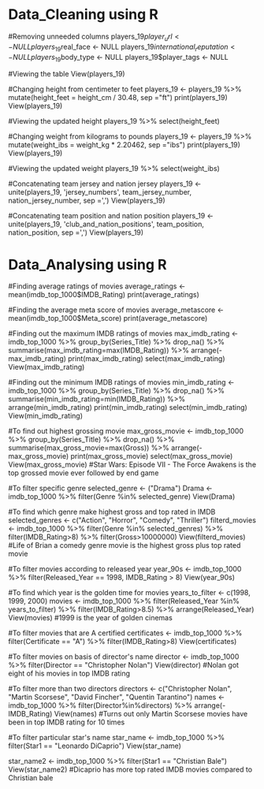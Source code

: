 # Data_Cleaning using R
#Removing unneeded columns
players_19$player_url <- NULL
players_19$real_face <- NULL
players_19$international_reputation <- NULL
players_19$body_type <- NULL
players_19$player_tags <- NULL

#Viewing the table
View(players_19)

#Changing height from centimeter to feet
players_19 <- players_19 %>% 
  mutate(height_feet = height_cm / 30.48, sep ="ft")
print(players_19)
View(players_19)

#Viewing the updated height
players_19 %>% 
  select(height_feet)

#Changing weight from kilograms to pounds
players_19 <- players_19 %>% 
  mutate(weight_ibs = weight_kg * 2.20462, sep ="ibs")
print(players_19)
View(players_19)

#Viewing the updated weight
players_19 %>% 
  select(weight_ibs)

#Concatenating team jersey and nation jersey
players_19 <- unite(players_19, 'jersey_numbers', team_jersey_number, nation_jersey_number, sep =',')
View(players_19)

#Concatenating team position and nation position
players_19 <- unite(players_19, 'club_and_nation_positions', team_position, nation_position, sep =',')
View(players_19)


# Data_Analysing using R
#Finding average ratings of movies
average_ratings <- mean(imdb_top_1000$IMDB_Rating)
print(average_ratings)

#Finding the average meta score of movies
average_metascore <- mean(imdb_top_1000$Meta_score)
print(average_metascore)

#Finding out the maximum IMDB ratings of movies
max_imdb_rating <- imdb_top_1000 %>% 
  group_by(Series_Title) %>% 
  drop_na() %>% 
  summarise(max_imdb_rating=max(IMDB_Rating)) %>% 
  arrange(-max_imdb_rating)
print(max_imdb_rating)
select(max_imdb_rating)
View(max_imdb_rating)

#Finding out the minimum IMDB ratings of movies
min_imdb_rating <- imdb_top_1000 %>% 
  group_by(Series_Title) %>% 
  drop_na() %>% 
  summarise(min_imdb_rating=min(IMDB_Rating)) %>% 
  arrange(min_imdb_rating)
print(min_imdb_rating)
select(min_imdb_rating)
View(min_imdb_rating)

#To find out highest grossing movie
max_gross_movie <- imdb_top_1000 %>% 
  group_by(Series_Title) %>% 
  drop_na() %>% 
  summarise(max_gross_movie=max(Gross)) %>% 
  arrange(-max_gross_movie)
print(max_gross_movie)
select(max_gross_movie)
View(max_gross_movie)
#Star Wars: Episode VII - The Force Awakens is the top grossed movie ever followed by end game

#To filter specific genre
selected_genre <- ("Drama")
Drama <- imdb_top_1000 %>% filter(Genre %in% selected_genre)
View(Drama)

#To find which genre make highest gross and top rated in IMDB
selected_genres <- c("Action", "Horror", "Comedy", "Thriller")
filterd_movies <- imdb_top_1000 %>% filter(Genre %in% selected_genres) %>% 
  filter(IMDB_Rating>8) %>% 
  filter(Gross>10000000)
View(filterd_movies)
#Life of Brian a comedy genre movie is the highest gross plus top rated movie

#To filter movies according to released year
year_90s <- imdb_top_1000 %>% filter(Released_Year == 1998, IMDB_Rating > 8)
View(year_90s)

#To find which year is the golden time for movies
years_to_filter <- c(1998, 1999, 2000)
movies <- imdb_top_1000 %>% filter(Released_Year %in% years_to_filter) %>%
  filter(IMDB_Rating>8.5) %>% 
  arrange(Released_Year)
View(movies)
#1999 is the year of golden cinemas

#To filter movies that are A certified
certificates <- imdb_top_1000 %>% 
  filter(Certificate == "A") %>% 
  filter(IMDB_Rating>8)
View(certificates)

#To filter movies on basis of director's name
director <- imdb_top_1000 %>% filter(Director == "Christopher Nolan")
View(director)
#Nolan got eight of his movies in top IMDB rating

#To filter more than two directors
directors <- c("Christopher Nolan", "Martin Scorsese", "David Fincher", "Quentin Tarantino")
names <- imdb_top_1000 %>% filter(Director%in%directors) %>% arrange(-IMDB_Rating)
View(names)
#Turns out only Martin Scorsese movies have been in top IMDB rating for 10 times

#To filter particular star's name
star_name <- imdb_top_1000 %>% filter(Star1 == "Leonardo DiCaprio")
View(star_name)

star_name2 <- imdb_top_1000 %>% filter(Star1  == "Christian Bale")
View(star_name2)
#Dicaprio has more top rated IMDB movies compared to Christian bale
